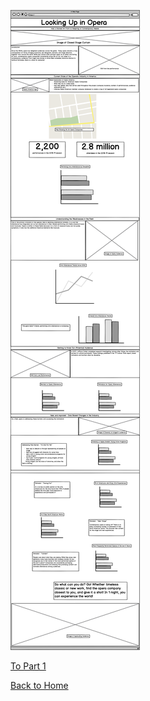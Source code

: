 
![Storyboard](/TSWD_Storyboard1.png)

[To Part 1](/FinalProject_Cherry.md)

[Back to Home](https://ascherry.github.io/cherry-portfolio/)
